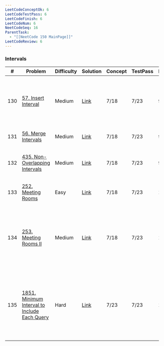 ```yaml
---
LeetCodeConceptOk: 6
LeetCodeTestPass: 6
LeetCodeFinish: 6
LeetCodeNum: 6
NeetCodeSeq: 16
ParentTask:
  - "[[NeetCode 150 MainPage]]"
LeetCodeReview: 6
---
```


### Intervals

| #   | Problem                                                                                                               | Difficulty | Solution                                                                     | Concept | TestPass | Finish | Review | Note                                                                                                 |
| --- | --------------------------------------------------------------------------------------------------------------------- | ---------- | ---------------------------------------------------------------------------- | ------- | -------- | ------ | ------ | ---------------------------------------------------------------------------------------------------- |
| 130 | [57. Insert Interval](https://leetcode.com/problems/insert-interval/)                                                 | Medium     | [Link](https://neetcode.io/solutions/insert-interval)                        | 7/18    | 7/23     | 9/25   | 9/25   | [[57. Insert Interval - Main]] - **如果要直接改原始 vector 符合答案，就蠻難的**                                       |
| 131 | [56. Merge Intervals](https://leetcode.com/problems/merge-intervals/)                                                 | Medium     | [Link](https://neetcode.io/solutions/merge-intervals)                        | 7/18    | 7/23     | 9/25   | 9/25   | [[56. Merge Intervals - Main]]                                                                       |
| 132 | [435. Non-Overlapping Intervals](https://leetcode.com/problems/non-overlapping-intervals/)                            | Medium     | [Link](https://neetcode.io/solutions/non-overlapping-intervals)              | 7/18    | 7/23     | 9/25   | 9/25   | [[435. Non-Overlapping Intervals - Main]]                                                            |
| 133 | [252. Meeting Rooms](https://leetcode.com/problems/meeting-rooms/)                                                    | Easy       | [Link](https://neetcode.io/solutions/meeting-rooms)                          | 7/18    | 7/23     | 10/08  | 10/08  | [[252. Meeting Rooms - Main]]                                                                        |
| 134 | [253. Meeting Rooms II](https://leetcode.com/problems/meeting-rooms-ii/)                                              | Medium     | [Link](https://neetcode.io/solutions/meeting-rooms-ii)                       | 7/18    | 7/23     | 10/08  | 10/08  | [[253. Meeting Rooms II - Main]] - **難題，一開始的想法是錯的，但寫錯的code剛好答對**                                     |
| 135 | [1851. Minimum Interval to Include Each Query](https://leetcode.com/problems/minimum-interval-to-include-each-query/) | Hard       | [Link](https://neetcode.io/solutions/minimum-interval-to-include-each-query) | 7/23    | 7/23     | 10/08  | 10/08  | [[1851. Minimum Interval to Include Each Query - Main]] - **難題：double sort + match + resotre index** |
